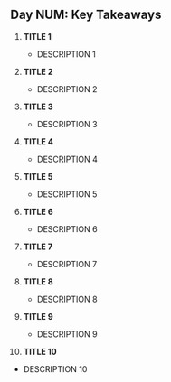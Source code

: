 ## Day NUM: Key Takeaways

1. **TITLE 1**  
   - DESCRIPTION 1

2. **TITLE 2**  
   - DESCRIPTION 2

3. **TITLE 3**  
   - DESCRIPTION 3

4. **TITLE 4**  
   - DESCRIPTION 4

5. **TITLE 5**  
   - DESCRIPTION 5

6. **TITLE 6**  
   - DESCRIPTION 6

7. **TITLE 7**  
   - DESCRIPTION 7

8. **TITLE 8**  
   - DESCRIPTION 8

9. **TITLE 9**  
   - DESCRIPTION 9

10. **TITLE 10**  
   - DESCRIPTION 10